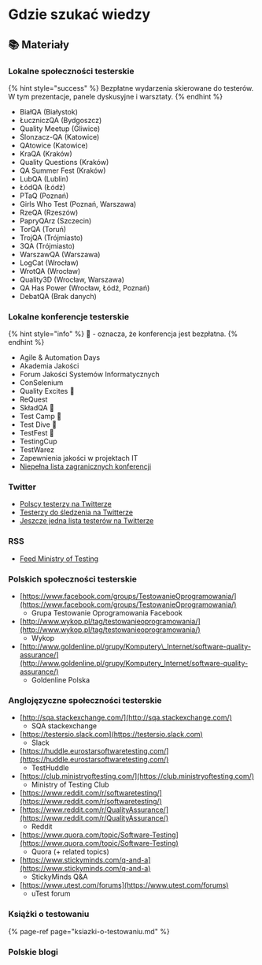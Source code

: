 # Gdzie szukać wiedzy

## 📚 Materiały

### Lokalne społeczności testerskie

{% hint style="success" %}
Bezpłatne wydarzenia skierowane do testerów. W tym prezentacje, panele dyskusyjne i warsztaty.
{% endhint %}

* BiałQA \(Białystok\)
* ŁuczniczQA \(Bydgoszcz\)
* Quality Meetup \(Gliwice\)
* Ślonzacz-QA \(Katowice\)
* QAtowice \(Katowice\)
* KraQA \(Kraków\)
* Quality Questions \(Kraków\)
* QA Summer Fest \(Kraków\)
* LubQA \(Lublin\)
* ŁódQA \(Łódź\)
* PTaQ \(Poznań\)
* Girls Who Test \(Poznań, Warszawa\)
* RzeQA \(Rzeszów\)
* PapryQArz \(Szczecin\)
* TorQA \(Toruń\)
* TrojQA \(Trójmiasto\)
* 3QA \(Trójmiasto\)
* WarszawQA \(Warszawa\)
* LogCat \(Wrocław\)
* WrotQA \(Wrocław\)
* Quality3D \(Wrocław, Warszawa\)
* QA Has Power \(Wrocław, Łódź, Poznań\)
* DebatQA \(Brak danych\)

### Lokalne konferencje testerskie

{% hint style="info" %}
🙋 - oznacza, że konferencja jest bezpłatna.
{% endhint %}

* Agile & Automation Days 
* Akademia Jakości 
* Forum Jakości Systemów Informatycznych 
* ConSelenium 
* Quality Excites 🙋
* ReQuest 
* SkładQA 🙋
* Test Camp 🙋
* Test Dive 🙋
* TestFest 🙋
* TestingCup 
* TestWarez 
* Zapewnienia jakości w projektach IT 
* [Niepełna lista zagranicznych konferencji](https://testingconferences.org/)

### Twitter

* [Polscy testerzy na Twitterze](https://twitter.com/PWicherski/lists/polscy-testerzy)
* [Testerzy do śledzenia na Twitterze](https://twitter.com/kinofrost/lists/testers-to-follow)
* [Jeszcze jedna lista testerów na Twitterze](https://twitter.com/SheyMouse/lists/test-tweeps)

### RSS

* [Feed Ministry of Testing](https://www.ministryoftesting.com/feeds/blogs)

### Polskich społeczności testerskie

* [https://www.facebook.com/groups/TestowanieOprogramowania/](https://www.facebook.com/groups/TestowanieOprogramowania/)
  * Grupa Testowanie Oprogramowania Facebook
* [http://www.wykop.pl/tag/testowanieoprogramowania/](http://www.wykop.pl/tag/testowanieoprogramowania/)
  * Wykop
* [http://www.goldenline.pl/grupy/Komputery\_Internet/software-quality-assurance/](http://www.goldenline.pl/grupy/Komputery_Internet/software-quality-assurance/)
  * Goldenline Polska

### Anglojęzyczne społeczności testerskie

* [http://sqa.stackexchange.com/](http://sqa.stackexchange.com/)
  * SQA stackexchange
* [https://testersio.slack.com](https://testersio.slack.com)
  * Slack
* [https://huddle.eurostarsoftwaretesting.com/](https://huddle.eurostarsoftwaretesting.com/)
  * TestHuddle
* [https://club.ministryoftesting.com/](https://club.ministryoftesting.com/)
  * Ministry of Testing Club
* [https://www.reddit.com/r/softwaretesting/](https://www.reddit.com/r/softwaretesting/)
* [https://www.reddit.com/r/QualityAssurance/](https://www.reddit.com/r/QualityAssurance/)
  * Reddit
* [https://www.quora.com/topic/Software-Testing](https://www.quora.com/topic/Software-Testing)
  * Quora \(+ related topics\)
* [https://www.stickyminds.com/q-and-a](https://www.stickyminds.com/q-and-a)
  * StickyMinds Q&A
* [https://www.utest.com/forums](https://www.utest.com/forums)
  * uTest forum

### Książki o testowaniu

{% page-ref page="ksiazki-o-testowaniu.md" %}

### Polskie blogi

